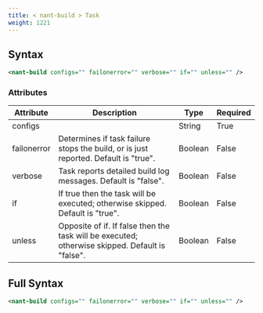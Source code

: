 ```yaml
---
title: < nant-build > Task
weight: 1221
---
```

## Syntax
```xml
<nant-build configs="" failonerror="" verbose="" if="" unless="" />
```
### Attributes
| Attribute | Description | Type | Required |
| --------- | ----------- | ---- | -------- |
| configs |  | String | True |
| failonerror | Determines if task failure stops the build, or is just reported. Default is &quot;true&quot;. | Boolean | False |
| verbose | Task reports detailed build log messages.  Default is &quot;false&quot;. | Boolean | False |
| if | If true then the task will be executed; otherwise skipped. Default is &quot;true&quot;. | Boolean | False |
| unless | Opposite of if.  If false then the task will be executed; otherwise skipped. Default is &quot;false&quot;. | Boolean | False |

## Full Syntax
```xml
<nant-build configs="" failonerror="" verbose="" if="" unless="" />
```
